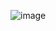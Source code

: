 ![image](https://user-images.githubusercontent.com/63789702/188315474-e848a92e-c0c4-453d-bc95-b1d4474e82b0.png)
